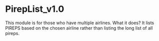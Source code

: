 PirepList_v1.0
==============

This module is for those who have multiple airlines. What it does? It lists PIREPS based on the chosen airline rather than listing the long list of all pireps.